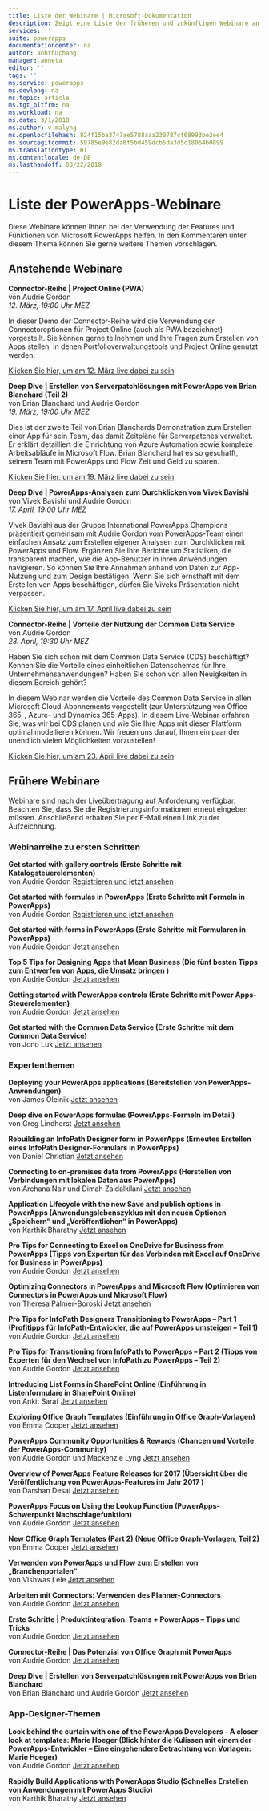 ```yaml
---
title: Liste der Webinare | Microsoft-Dokumentation
description: Zeigt eine Liste der früheren und zukünftigen Webinare an, einschließlich Uhrzeit/Datum und behandelten Themen.
services: ''
suite: powerapps
documentationcenter: na
author: anhthuchang
manager: anneta
editor: ''
tags: ''
ms.service: powerapps
ms.devlang: na
ms.topic: article
ms.tgt_pltfrm: na
ms.workload: na
ms.date: 3/1/2018
ms.author: v-malyng
ms.openlocfilehash: 824f15ba3747ae5788aaa230787cf68993be2ee4
ms.sourcegitcommit: 59785e9e82da8f5bd459dcb5da3d5c18064b0899
ms.translationtype: HT
ms.contentlocale: de-DE
ms.lasthandoff: 03/22/2018
---
```

# <a name="powerapps-webinar-listing"></a>Liste der PowerApps-Webinare #
Diese Webinare können Ihnen bei der Verwendung der Features und Funktionen von Microsoft PowerApps helfen. In den Kommentaren unter diesem Thema können Sie gerne weitere Themen vorschlagen.

## <a name="upcoming-webinars"></a>Anstehende Webinare ##
**Connector-Reihe | Project Online (PWA)**
<br>von Audrie Gordon
<br>*12. März, 19:00 Uhr MEZ*

In dieser Demo der Connector-Reihe wird die Verwendung der Connectoroptionen für Project Online (auch als PWA bezeichnet) vorgestellt. Sie können gerne teilnehmen und Ihre Fragen zum Erstellen von Apps stellen, in denen Portfolioverwaltungstools und Project Online genutzt werden.

[Klicken Sie hier, um am 12. März live dabei zu sein](https://www.youtube.com/watch?v=oncGxlmFqy8)


**Deep Dive | Erstellen von Serverpatchlösungen mit PowerApps von Brian Blanchard (Teil 2)**
<br>von Brian Blanchard und Audrie Gordon
<br>*19. März, 19:00 Uhr MEZ*

Dies ist der zweite Teil von Brian Blanchards Demonstration zum Erstellen einer App für sein Team, das damit Zeitpläne für Serverpatches verwaltet. Er erklärt detailliert die Einrichtung von Azure Automation sowie komplexe Arbeitsabläufe in Microsoft Flow. Brian Blanchard hat es so geschafft, seinem Team mit PowerApps und Flow Zeit und Geld zu sparen.

[Klicken Sie hier, um am 19. März live dabei zu sein](https://www.youtube.com/watch?v=oncGxlmFqy8)

**Deep Dive | PowerApps-Analysen zum Durchklicken von Vivek Bavishi**
<br>von Vivek Bavishi und Audrie Gordon
<br>*17. April, 19:00 Uhr MEZ*

Vivek Bavishi aus der Gruppe International PowerApps Champions präsentiert gemeinsam mit Audrie Gordon vom PowerApps-Team einen einfachen Ansatz zum Erstellen eigener Analysen zum Durchklicken mit PowerApps und Flow. Ergänzen Sie Ihre Berichte um Statistiken, die transparent machen, wie die App-Benutzer in ihren Anwendungen navigieren. So können Sie Ihre Annahmen anhand von Daten zur App-Nutzung und zum Design bestätigen. Wenn Sie sich ernsthaft mit dem Erstellen von Apps beschäftigen, dürfen Sie Viveks Präsentation nicht verpassen.

[Klicken Sie hier, um am 17. April live dabei zu sein](https://www.youtube.com/watch?v=OM-rlhKJFTA)

**Connector-Reihe | Vorteile der Nutzung der Common Data Service**
<br>von Audrie Gordon
<br>*23. April, 19:30 Uhr MEZ*

Haben Sie sich schon mit dem Common Data Service (CDS) beschäftigt? Kennen Sie die Vorteile eines einheitlichen Datenschemas für Ihre Unternehmensanwendungen? Haben Sie schon von allen Neuigkeiten in diesem Bereich gehört?

In diesem Webinar werden die Vorteile des Common Data Service in allen Microsoft Cloud-Abonnements vorgestellt (zur Unterstützung von Office 365-, Azure- und Dynamics 365-Apps). In diesem Live-Webinar erfahren Sie, was wir bei CDS planen und wie Sie Ihre Apps mit dieser Plattform optimal modellieren können. Wir freuen uns darauf, Ihnen ein paar der unendlich vielen Möglichkeiten vorzustellen!

[Klicken Sie hier, um am 23. April live dabei zu sein](https://www.youtube.com/watch?v=JY8r46HnHoI)

## <a name="past-webinars"></a>Frühere Webinare ##
Webinare sind nach der Liveübertragung auf Anforderung verfügbar. Beachten Sie, dass Sie die Registrierungsinformationen erneut eingeben müssen. Anschließend erhalten Sie per E-Mail einen Link zu der Aufzeichnung.

### <a name="getting-started-webinar-series"></a>Webinarreihe zu ersten Schritten ###
**Get started with gallery controls (Erste Schritte mit Katalogsteuerelementen)**
<br>von Audrie Gordon [Registrieren und jetzt ansehen](https://info.microsoft.com/US-EAD-WBNR-FY17-02Feb-28-GettingStartedwithPowerAppsGalleries300759_01Registration-ForminBody.html)

**Get started with formulas in PowerApps (Erste Schritte mit Formeln in PowerApps)**
<br>von Audrie Gordon [Registrieren und jetzt ansehen](https://info.microsoft.com/US-EAD-WBNR-FY17-03Mar-14-GettingStartedwithPowerAppsFormulas300770_01Registration-ForminBody.html)

**Get started with forms in PowerApps (Erste Schritte mit Formularen in PowerApps)**
<br>von Audrie Gordon [Jetzt ansehen](https://www.youtube.com/watch?v=WnuwLkNbWk4)

**Top 5 Tips for Designing Apps that Mean Business (Die fünf besten Tipps zum Entwerfen von Apps, die Umsatz bringen )**
<br>von Audrie Gordon [Jetzt ansehen](https://www.youtube.com/watch?v=Ql-pK9ixKxw)

**Getting started with PowerApps controls (Erste Schritte mit Power Apps-Steuerelementen)**
<br>von Audrie Gordon [Jetzt ansehen](https://www.youtube.com/watch?v=lUo0DXvJENI)

**Get started with the Common Data Service (Erste Schritte mit dem Common Data Service)**
<br>von Jono Luk [Jetzt ansehen](https://info.microsoft.com/US-PowerBI-WBNR-FY17-04Apr-18-GettingStartedwiththeCommonDataServices312618_01Registration-ForminBody.html)

### <a name="pro-topics"></a>Expertenthemen ###
**Deploying your PowerApps applications (Bereitstellen von PowerApps-Anwendungen)**
<br>von James Oleinik [Jetzt ansehen](https://www.youtube.com/watch?v=LF49hFB14Cs)

**Deep dive on PowerApps formulas (PowerApps-Formeln im Detail)**
<br>von Greg Lindhorst [Jetzt ansehen](https://www.youtube.com/watch?v=PuePMMuj5ps)

**Rebuilding an InfoPath Designer form in PowerApps (Erneutes Erstellen eines InfoPath Designer-Formulars in PowerApps)**
<br>von Daniel Christian [Jetzt ansehen](https://www.youtube.com/watch?v=ohQcxcVZSK4)

**Connecting to on-premises data from PowerApps (Herstellen von Verbindungen mit lokalen Daten aus PowerApps)**
<br>von Archana Nair und Dimah Zaidalkilani [Jetzt ansehen](https://www.youtube.com/watch?v=YBdO2MAulx8)

**Application Lifecycle with the new Save and publish options in PowerApps (Anwendungslebenszyklus mit den neuen Optionen „Speichern“ und „Veröffentlichen“ in PowerApps)**
<br>von Karthik Bharathy [Jetzt ansehen](https://www.youtube.com/watch?v=Np3DXBQvq2I)

**Pro Tips for Connecting to Excel on OneDrive for Business from PowerApps (Tipps von Experten für das Verbinden mit Excel auf OneDrive for Business in PowerApps)**
<br>von Audrie Gordon [Jetzt ansehen](https://www.youtube.com/watch?v=WPhux5_3Sfs)

**Optimizing Connectors in PowerApps and Microsoft Flow (Optimieren von Connectors in PowerApps und Microsoft Flow)**
<br>von Theresa Palmer-Boroski [Jetzt ansehen](https://www.youtube.com/watch?v=6jwt4qXA2IQ)

**Pro Tips for InfoPath Designers Transitioning to PowerApps – Part 1 (Profitipps für InfoPath-Entwickler, die auf PowerApps umsteigen – Teil 1)**
<br>von Audrie Gordon [Jetzt ansehen](https://www.youtube.com/watch?v=EZ09dRuiWLw)

**Pro Tips for Transitioning from InfoPath to PowerApps – Part 2 (Tipps von Experten für den Wechsel von InfoPath zu PowerApps – Teil 2)**
<br>von Audrie Gordon [Jetzt ansehen](https://www.youtube.com/watch?v=Bm2XePxLcSM)

**Introducing List Forms in SharePoint Online (Einführung in Listenformulare in SharePoint Online)**
<br>von Ankit Saraf [Jetzt ansehen](https://www.youtube.com/watch?v=3dCwg6wtViI)

**Exploring Office Graph Templates (Einführung in Office Graph-Vorlagen)**
<br>von Emma Cooper [Jetzt ansehen](https://www.youtube.com/watch?v=SwLNN3tPVNs)

**PowerApps Community Opportunities & Rewards (Chancen und Vorteile der PowerApps-Community)**
<br> von Audrie Gordon und Mackenzie Lyng [Jetzt ansehen](https://www.youtube.com/watch?v=MTIkTPUgDSY)

**Overview of PowerApps Feature Releases for 2017 (Übersicht über die Veröffentlichung von PowerApps-Features im Jahr 2017 )**
<br>von Darshan Desai [Jetzt ansehen](https://www.youtube.com/watch?v=XFMh8-zLkEM)

**PowerApps Focus on Using the Lookup Function (PowerApps-Schwerpunkt Nachschlagefunktion)**
<br>von Audrie Gordon [Jetzt ansehen](https://www.youtube.com/watch?v=uTPtNaSK_gc)

**New Office Graph Templates (Part 2) (Neue Office Graph-Vorlagen, Teil 2)**
<br>von Emma Cooper [Jetzt ansehen](https://www.youtube.com/watch?v=9PopTeLdpmU)

**Verwenden von PowerApps und Flow zum Erstellen von „Branchenportalen“**
<br>von Vishwas Lele [Jetzt ansehen](http://www.youtube.com/watch?v=eSMAAFHK44c)

**Arbeiten mit Connectors: Verwenden des Planner-Connectors**
<br> von Audrie Gordon [Jetzt ansehen](https://www.youtube.com/watch?v=NBPL9Uw7qzg)

**Erste Schritte | Produktintegration: Teams + PowerApps – Tipps und Tricks**
<br>von Audrie Gordon [Jetzt ansehen](https://www.youtube.com/watch?v=obBQk-aSElI)

**Connector-Reihe | Das Potenzial von Office Graph mit PowerApps**
<br>von Audrie Gordon [Jetzt ansehen](https://www.youtube.com/watch?v=AOGGyoElGaQ)

**Deep Dive | Erstellen von Serverpatchlösungen mit PowerApps von Brian Blanchard**
<br>von Brian Blanchard und Audrie Gordon [Jetzt ansehen](https://www.youtube.com/watch?v=QAe0oBecowU)


### <a name="app-designer-topics"></a>App-Designer-Themen ###
**Look behind the curtain with one of the PowerApps Developers - A closer look at templates: Marie Hoeger (Blick hinter die Kulissen mit einem der PowerApps-Entwickler – Eine eingehendere Betrachtung von Vorlagen: Marie Hoeger)**
<br>von Audrie Gordon [Jetzt ansehen](https://www.youtube.com/watch?v=YF3DKZxlUdM)

**Rapidly Build Applications with PowerApps Studio (Schnelles Erstellen von Anwendungen mit PowerApps Studio)**
<br>von Karthik Bharathy [Jetzt ansehen](https://www.youtube.com/watch?v=us85WpXe4cA)
